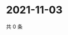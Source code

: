 # 2021-11-03

共 0 条

<!-- BEGIN WEIBO -->
<!-- 最后更新时间 Wed Nov 03 2021 02:01:10 GMT+0800 (China Standard Time) -->

<!-- END WEIBO -->
